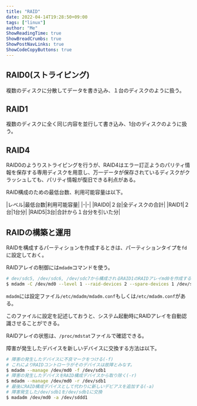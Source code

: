 ```yaml
---
title: "RAID"
date: 2022-04-14T19:28:50+09:00
tags: ["linux"] 
author: "Me"
ShowReadingTime: true
ShowBreadCrumbs: true
ShowPostNavLinks: true
ShowCodeCopyButtons: true
---
```


## RAID0(ストライピング)

複数のディスクに分散してデータを書き込み、１台のディスクのように扱う。

## RAID1

複数のディスクに全く同じ内容を並行して書き込み、1台のディスクのように扱う。

## RAID4

RAID0のようりストライピングを行うが、RAID4はエラー訂正ようのパリティ情報を保存する専用ディスクを用意し、万一データが保存されているディスクがクラッシュしても、パリティ情報が復旧できる利点がある。

RAID構成のための最低台数、利用可能容量は以下。

|レベル|最低台数|利用可能容量|
|-|-|
|RAID0|２台|全ディスクの合計|
|RAID1|２台|1台分|
|RAID5|3台|合計から１台分を引いた分|

## RAIDの構築と運用

RAIDを構成するパーティションを作成するときは、パーティションタイプを`fd`に設定しておく。

RAIDアレイの制御には`mdadm`コマンドを使う。

```bash
# dev/sdc5, /dev/sdc6, /dev/sdc7から構成されるRAID1のRAIDアレイmd0を作成する。アクティブなデバイスは二つで、一つは予備。
$ mdadm -C /dev/md0 --level 1 --raid-devices 2 --spare-devices 1 /dev/sdc5 /dev/sdc6 /dev/sdc7
```

`mdadm`には設定ファイル`/etc/mdadm/mdadm.conf`もしくは`/etc/mdadm.conf`がある。

このファイルに設定を記述しておうと、システム起動時にRAIDアレイを自動認識させることができる。

RAIDアレイの状態は、`/proc/mdstat`ファイルで確認できる。

障害が発生したデバイスを新しいデバイスに交換する方法は以下。

```bash
# 障害の発生したデバイスに不良マークをつける(-f)
# これによりRAIDコントローラがそのデバイスは故障とみなす。
$ mdadm --manage /dev/md0 -f /dev/sdb1
# 障害の発生したデバイスをRAID構成デバイスから取り除く(-r)
$ mdadm --manage /dev/md0 -r /dev/sdb1
# 最後にRAID構成デバイスとして代わりに新しいデビアスを追加する(-a)
# 障害発生した/dev/sdb1を/dev/sdb1に交換
$ madadm /dev/md0 -a /dev/sddd1
```
